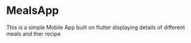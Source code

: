 # MealsApp
This is a simple Mobile App built on flutter displaying details of different meals and ther recipe
